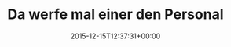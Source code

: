 ---
retweeted: false
source: <a href="http://corebird.baedert.org" rel="nofollow">Corebird</a>
entities:
  hashtags: []
  symbols: []
  user_mentions: []
  urls:
  - url: https://t.co/ZQjbsE4EnF
    expanded_url: http://www.av-zonk.de
    display_url: av-zonk.de
    indices:
    - '73'
    - '96'
display_text_range:
- '0'
- '96'
favorite_count: '2'
id_str: '676742883635015681'
truncated: false
retweet_count: '0'
id: '676742883635015681'
possibly_sensitive: false
created_at: Tue Dec 15 12:37:31 +0000 2015
favorited: false
full_text: 'Da werfe mal einer den Personalvermittlern vor, sie hätten keinen Humor:'
lang: de
quote_url: http://www.av-zonk.de
tags:
- pesos:twitter
date: '2015-12-15T12:37:31+00:00'
src: https://twitter.com/bascht/status/676742883635015681
original_url: https://twitter.com/bascht/status/676742883635015681
type: twitter_tweet
text: 'Da werfe mal einer den Personalvermittlern vor, sie hätten keinen Humor:'
title: Da werfe mal einer den Personal

---